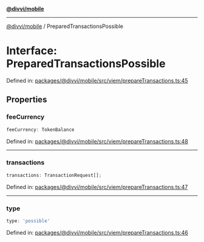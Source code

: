 [**@divvi/mobile**](../README.md)

---

[@divvi/mobile](../README.md) / PreparedTransactionsPossible

# Interface: PreparedTransactionsPossible

Defined in: [packages/@divvi/mobile/src/viem/prepareTransactions.ts:45](https://github.com/divvixyz/divvi-mobile/blob/main/packages/@divvi/mobile/src/viem/prepareTransactions.ts#L45)

## Properties

### feeCurrency

```ts
feeCurrency: TokenBalance
```

Defined in: [packages/@divvi/mobile/src/viem/prepareTransactions.ts:48](https://github.com/divvixyz/divvi-mobile/blob/main/packages/@divvi/mobile/src/viem/prepareTransactions.ts#L48)

---

### transactions

```ts
transactions: TransactionRequest[];
```

Defined in: [packages/@divvi/mobile/src/viem/prepareTransactions.ts:47](https://github.com/divvixyz/divvi-mobile/blob/main/packages/@divvi/mobile/src/viem/prepareTransactions.ts#L47)

---

### type

```ts
type: 'possible'
```

Defined in: [packages/@divvi/mobile/src/viem/prepareTransactions.ts:46](https://github.com/divvixyz/divvi-mobile/blob/main/packages/@divvi/mobile/src/viem/prepareTransactions.ts#L46)
